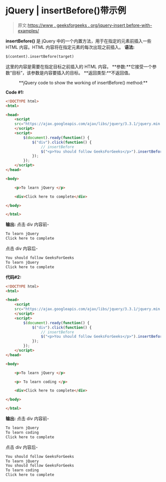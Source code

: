 # jQuery | insertBefore()带示例

> 原文:[https://www . geeksforgeeks . org/jquery-insert before-with-examples/](https://www.geeksforgeeks.org/jquery-insertbefore-with-examples/)

**insertBefore()** 是 jQuery 中的一个内置方法，用于在指定的元素前插入一些 HTML 内容。HTML 内容将在指定元素的每次出现之前插入。
**语法:**

```html
$(content).insertBefore(target)

```

这里的内容是需要在指定目标之前插入的 HTML 内容。
**参数:**它接受一个参数“目标”，该参数是内容要插入的目标。
**返回类型:**不返回值。

<center>**jQuery code to show the working of insertBefore() method:**</center>

**Code #1:**

```html
<!DOCTYPE html>
<html>

<head>
    <script 
    src="https://ajax.googleapis.com/ajax/libs/jquery/3.3.1/jquery.min.js">
    </script>
    <script>
        $(document).ready(function() {
            $("div").click(function() {
                // insertBefore
                $("<p>You should follow GeeksForGeeks</p>").insertBefore("p");
            });
        });
    </script>
</head>

<body>

    <p>To learn jQuery </p>

    <div>Click here to complete</div>

</body>

</html>
```

**输出:**
点击 div 内容前-

```html
To learn jQuery
Click here to complete

```

点击 div 内容后-

```html
You should follow GeeksForGeeks
To learn jQuery 
Click here to complete

```

**代码#2:**

```html
<!DOCTYPE html>
<html>

<head>
    <script 
    src="https://ajax.googleapis.com/ajax/libs/jquery/3.3.1/jquery.min.js">
    </script>
    <script>
        $(document).ready(function() {
            $("div").click(function() {
                // insertBefore
                $("<p>You should follow GeeksForGeeks</p>").insertBefore("p");
            });
        });
    </script>
</head>

<body>

    <p>To learn jQuery </p>

    <p> To learn coding </p>

    <div>Click here to complete</div>

</body>

</html>
```

**输出:**
点击 div 内容前-

```html
To learn jQuery 
To learn coding 
Click here to complete

```

点击 div 内容后-

```html
You should follow GeeksForGeeks
To learn jQuery 
You should follow GeeksForGeeks
To learn coding
Click here to complete

```